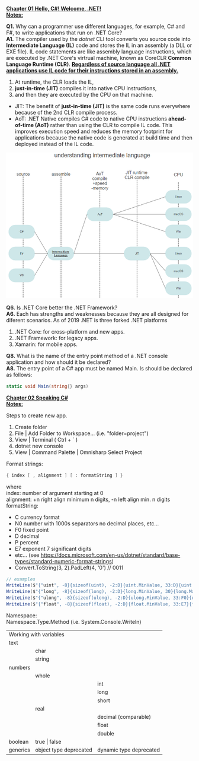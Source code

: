 <b><ins>Chapter 01 Hello, C#! Welcome, .NET!</ins></b>  
<b><ins>Notes:</b></ins>
  
  
  
**Q1.** Why can a programmer use different languages, for example, C# and F#, to write applications that run on .NET Core?  
**A1.** The compiler used by the _dotnet_ CLI tool converts you source code into **Intermediate Language (IL)** code and stores the IL in an assembly (a DLL or EXE file). IL code statements are like assembly language instructions, which are executed by .NET Core's virtrual machine, known as CoreCLR **Common Language Runtime (CLR)**.  **<ins>Regardless of source language all .NET applications use IL code for their instructions stored in an assembly.</ins>**  
1. At runtime, the CLR loads the IL, 
2. **just-in-time (JIT)** compiles it into native CPU instructions, 
3. and then they are executed by the CPU on that machine.    
* JIT: The benefit of __just-in-time (JIT)__ is the same code runs everywhere because of the 2nd CLR compile process.  
* AoT: .NET Native compiles C# code to native CPU instructions __ahead-of-time (AoT)__ rather than using the CLR to compile IL code. This improves execution speed and reduces the memory footprint for applications because the native code is generated at build time and then deployed instead of the IL code. 
  
![IL UML diagram](https://github.com/skomja00/Csharp/blob/master/markjprice/Csharp%208.0%20and%20.NET%20Core%203.0/understanding%20intermediate%20language.png)  

**Q6.** Is .NET Core better the .NET Framework?  
**A6.** Each has strengths and weaknesses because they are all designed for diferent scenarios. As of 2019 .NET is three forked .NET platforms
1. .NET Core: for cross-platform and new apps.
2. .NET Framework: for legacy apps.
3. Xamarin: for mobile apps.

**Q8.** What is the name of the entry point method of a .NET console application and how should it be declared?  
**A8.** The entry point of a C# app must be named Main. Is should be declared as follows: 
```c#
static void Main(string{} args)  
```  


  
<b><ins>Chapter 02 Speaking C#</ins></b>  
<b><ins>Notes:</b></ins>
  
  
  Steps to create new app.  
1. Create folder  
2. File | Add Folder to Workspace... (i.e. "folder=project")  
3. View | Terminal ( Ctrl + ` )  
4. dotnet new console  
5. View | Command Palette | Omnisharp Select Project  
  
Format strings:
```C#  
{ index [ , alignment ] [ : formatString ] }  
```  
where  
index: number of argument starting at 0  
alignment: +n right align minimum n digits, -n left align min. n digits  
formatString: 
* C currency format   
* N0 number with 1000s separators no decimal places, etc...  
* F0 fixed point  
* D decimal  
* P percent 
* E7 exponent 7 significant digits
* etc... (see https://docs.microsoft.com/en-us/dotnet/standard/base-types/standard-numeric-format-strings)
* Convert.ToString(3, 2).PadLeft(4, '0') // 0011
  
```C#  
// examples 
WriteLine($"{"uint", -8}{sizeof(uint), -2:D}{uint.MinValue, 33:D}{uint.MaxValue, 31:D}");
WriteLine($"{"long", -8}{sizeof(long), -2:D}{long.MinValue, 30}{long.MaxValue, 30}");
WriteLine($"{"ulong", -8}{sizeof(ulong), -2:D}{ulong.MinValue, 33:F0}{ulong.MaxValue, 31:F0}");
WriteLine($"{"float", -8}{sizeof(float), -2:D}{float.MinValue, 33:E7}{float.MaxValue, 31:E7}");
```  
  
  
Namespace:  
Namespace.Type.Method  (i.e. System.Console.Writeln)  
  
  
<table>
<tr>
  <td colspan="3">Working with variables</td>
</tr>
<tr>
    <td colspan="3">text</td>
</tr>
<tr>
    <td>&nbsp;</td>
    <td>char</td>
    <td></td>
</tr>
<tr>
    <td></td>
    <td>string</td>
    <td></td>
</tr>
<tr>
    <td colspan="3">numbers</td>
</tr>
<tr>
    <td></td>
    <td>whole</td>
    <td></td>
</tr>
<tr>
    <td></td>
    <td></td>
    <td>int</td>
<tr>
    <td></td>
    <td></td>
    <td>long</td>
</tr>
<tr>
    <td></td>
    <td></td>
    <td>short</td>
</tr>
</tr>
<tr>
    <td></td>
    <td>real</td>
    <td></td>
</tr>
<tr>
    <td></td>
    <td></td>
    <td>decimal (comparable)</td>
</tr>
<tr>
    <td></td>
    <td></td>
    <td>float</td>
</tr>
<tr>
    <td></td>
    <td></td>
    <td>double</td>
</tr>
<tr>
    <td>boolean</td>
    <td>true | false</td>
    <td></td>
</tr>
<tr>
    <td>generics</td>
    <td>object type deprecated</td>
    <td>dynamic type deprecated</td>
</tr>
</table> 

